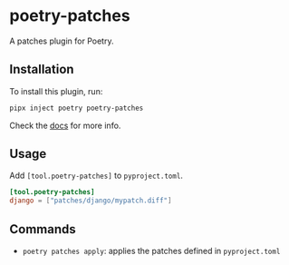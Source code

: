 # poetry-patches

A patches plugin for Poetry.

## Installation

To install this plugin, run:

```sh
pipx inject poetry poetry-patches
```

Check the [docs](https://python-poetry.org/docs/plugins/#using-plugins) for more info.

## Usage

Add `[tool.poetry-patches]` to `pyproject.toml`.

```toml
[tool.poetry-patches]
django = ["patches/django/mypatch.diff"]
```

## Commands

- `poetry patches apply`: applies the patches defined in `pyproject.toml`
